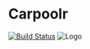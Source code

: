 Carpoolr
========
[![Build Status](https://travis-ci.org/teameax/Carpoolr.svg?branch=master)](https://travis-ci.org/teameax/Carpoolr)
![Logo](http://imgur.com/bxmp57W "Company logo")
